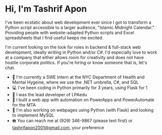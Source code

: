 # Hi, I'm Tashrif Apon
<p> I've been ecstatic about web development ever since I got to transform a Python script accessible to a larger audience, "Islamic Midnight Calendar." Providing people with website-adapted Python scripts and Excel spreadsheets that I find useful keeps me excited. </p>
<p> I'm current looking on the look for roles in backend & full-stack web development, ideally writing in Python and/or C#. I'd especially love to work at a company that either allows room for creativity and does not have hostile corporate politics. If you're hiring or know someone that is, let's chat. </p>

* 💼 I'm currently a SWE Intern at the NYC Department of Health and Mental Hygeine, where we use the .NET umbrella, C#, and SQL
* 💻 I've been coding in Python primarily for 3 years, using Flask for 1
* 🔨 I was the lead developer of LPAedu
* 🔨 I built a web app with automation on PowerApps and PowerAutomate for the MTA
* 🚧 I'm also working on webpages using Python (with Flask) and looking to implement MySQL
* ☎️ You can reach me at (929) 346-9867 (please text first) or tashrifapon2001@gmail.com, your preference
